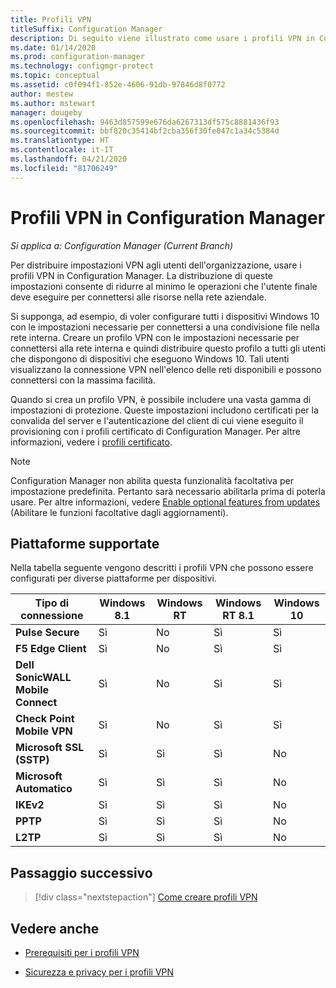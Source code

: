 ```yaml
---
title: Profili VPN
titleSuffix: Configuration Manager
description: Di seguito viene illustrato come usare i profili VPN in Configuration Manager per distribuire impostazioni VPN agli utenti dell'organizzazione.
ms.date: 01/14/2020
ms.prod: configuration-manager
ms.technology: configmgr-protect
ms.topic: conceptual
ms.assetid: c0f094f1-852e-4606-91db-97846d8f0772
author: mestew
ms.author: mstewart
manager: dougeby
ms.openlocfilehash: 9463d857599e676da6267313df575c8881436f93
ms.sourcegitcommit: bbf820c35414bf2cba356f30fe047c1a34c5384d
ms.translationtype: HT
ms.contentlocale: it-IT
ms.lasthandoff: 04/21/2020
ms.locfileid: "81706249"
---
```

# <a name="vpn-profiles-in-configuration-manager"></a>Profili VPN in Configuration Manager

*Si applica a: Configuration Manager (Current Branch)*

<!--1283610-->
Per distribuire impostazioni VPN agli utenti dell'organizzazione, usare i profili VPN in Configuration Manager. La distribuzione di queste impostazioni consente di ridurre al minimo le operazioni che l'utente finale deve eseguire per connettersi alle risorse nella rete aziendale.  

Si supponga, ad esempio, di voler configurare tutti i dispositivi Windows 10 con le impostazioni necessarie per connettersi a una condivisione file nella rete interna. Creare un profilo VPN con le impostazioni necessarie per connettersi alla rete interna e quindi distribuire questo profilo a tutti gli utenti che dispongono di dispositivi che eseguono Windows 10. Tali utenti visualizzano la connessione VPN nell'elenco delle reti disponibili e possono connettersi con la massima facilità.

Quando si crea un profilo VPN, è possibile includere una vasta gamma di impostazioni di protezione. Queste impostazioni includono certificati per la convalida del server e l'autenticazione del client di cui viene eseguito il provisioning con i profili certificato di Configuration Manager. Per altre informazioni, vedere i [profili certificato](introduction-to-certificate-profiles.md).

> [!Note]
> Configuration Manager non abilita questa funzionalità facoltativa per impostazione predefinita. Pertanto sarà necessario abilitarla prima di poterla usare. Per altre informazioni, vedere [Enable optional features from updates](../../core/servers/manage/install-in-console-updates.md#bkmk_options) (Abilitare le funzioni facoltative dagli aggiornamenti).<!--505213-->  

## <a name="supported-platforms"></a>Piattaforme supportate

Nella tabella seguente vengono descritti i profili VPN che possono essere configurati per diverse piattaforme per dispositivi.

|Tipo di connessione|Windows 8.1|Windows RT|Windows RT 8.1|Windows 10|
|---------------|-----------|----------|--------------|----------|
|**Pulse Secure**|Sì|No|Sì|Sì|
|**F5 Edge Client**|Sì|No|Sì|Sì|
|**Dell SonicWALL Mobile Connect**|Sì|No|Sì|Sì|
|**Check Point Mobile VPN**|Sì|No|Sì|Sì|
|**Microsoft SSL (SSTP)**|Sì|Sì|Sì|No|
|**Microsoft Automatico**|Sì|Sì|Sì|No|
|**IKEv2**|Sì|Sì|Sì|No|
|**PPTP**|Sì|Sì|Sì|No|
|**L2TP**|Sì|Sì|Sì|No|

## <a name="next-step"></a>Passaggio successivo

> [!div class="nextstepaction"]
> [Come creare profili VPN](create-vpn-profiles.md)

## <a name="see-also"></a>Vedere anche

- [Prerequisiti per i profili VPN](../plan-design/prerequisites-for-wifi-vpn-profiles.md)

- [Sicurezza e privacy per i profili VPN](../plan-design/security-and-privacy-for-wifi-vpn-profiles.md)
